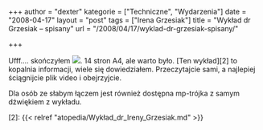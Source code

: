 +++
author = "dexter"
kategorie = ["Techniczne", "Wydarzenia"]
date = "2008-04-17"
layout = "post"
tags = ["Irena Grzesiak"]
title = "Wykład dr Grzesiak – spisany"
url = "/2008/04/17/wyklad-dr-grzesiak-spisany/"

+++

Ufff&#8230;. skończyłem ![][1]. 14 stron A4, ale warto było. [Ten wykład][2] to kopalnia informacji, wiele się dowiedziałem. Przeczytajcie sami, a najlepiej ściągnijcie plik video i obejrzyjcie.

Dla osób ze słabym łączem jest również dostępna mp-trójka z samym dźwiękiem z wykładu.

 [1]: http://www.atopowe-zapalenie.pl/forum/images/smiles/icon_smile.gif
 [2]: {{< relref "atopedia/Wykład_dr_Ireny_Grzesiak.md" >}}
